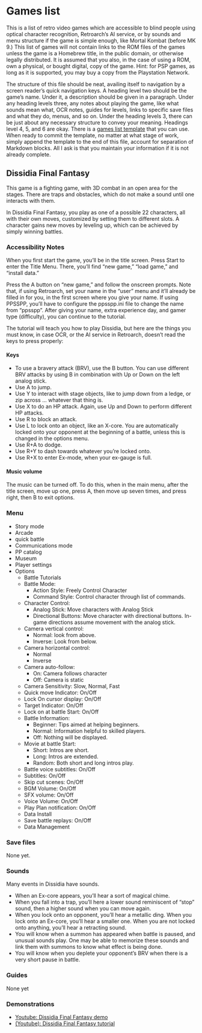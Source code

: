 # Games list

This is a list of retro video games which are accessible to blind
people using optical character recognition, Retroarch’s AI service, or
by sounds and menu structure if the game is simple enough, like Mortal
Kombat (before MK 9.) This list of games will not contain links to the
ROM files of the games unless the game is a Homebrew title, in the
public domain, or otherwise legally distributed. It is assumed that
you also, in the case of using a ROM, own a physical, or bought
digital, copy of the game. Hint: for PSP games, as long as it is
supported, you may buy a copy from the Playstation Network.

The structure of this file should be neat, availing itself to
navigation by a screen reader’s quick navigation keys. A heading level
two should be the game’s name. Under it, a description should be given
in a paragraph. Under any heading levels three, any notes about
playing the game, like what sounds mean what, OCR notes, guides for
levels, links to specific save files and what they do, menus, and so
on. Under the heading levels 3, there can be just about any necessary
structure to convey your meaning. Headings level 4, 5, and 6 are okay.
There is a [games list template](games-list-template.md) that you can
use. When ready to commit the template, no matter at what stage of
work, simply append the template to the end of this file, account for
separation of Markdown blocks. All I ask is that you maintain your
information if it is not already complete.

## Dissidia Final Fantasy

This game is a fighting game, with 3D combat in an open area for the
stages. There are traps and obstacles, which do not make a sound until
one interacts with them.

In Dissidia Final Fantasy, you play as one of a possible 22
characters, all with their own moves, customized by setting them to
different slots. A character gains new moves by leveling up, which can
be achieved by simply winning battles.

### Accessibility Notes

When you first start the game, you’ll be in the title screen. Press
Start to enter the Title Menu. There, you’ll find “new game,” “load
game,” and “install data.”

Press the A button on “new game,” and follow the onscreen prompts.
Note that, if using Retroarch, set your name in the “user” menu and
it’ll already be filled in for you, in the first screen where you give
your name. If using PPSSPP, you’ll have to configure the ppsspp.ini
file to change the name from “ppsspp”. After giving your name, extra
experience day, and gamer type (difficulty), you can continue to the
tutorial.

The tutorial will teach you how to play Dissidia, but here are the
things you must know, in case OCR, or the AI service in Retroarch,
doesn’t read the keys to press properly:

#### Keys

* To use a bravery attack (BRV), use the B button. You can use
  different BRV attacks by using B in combination with Up or Down on
  the left analog stick.
* Use A to jump.
* Use Y to interact with stage objects, like to jump down from
  a ledge, or zip across ... whatever that thing is.
* Use X to do an HP attack. Again, use Up and Down to perform
  different HP attacks.
* Use R to block an attack.
* Use L to lock onto an object, like an X-core. You are automatically
  locked onto your opponent at the beginning of a battle, unless this
  is changed in the options menu.
* Use R+A to dodge.
* Use R+Y to dash towards whatever you’re locked onto.
* Use R+X to enter Ex-mode, when your ex-gauge is full.

#### Music volume

The music can be turned off. To do this, when in the main menu, after
the title screen, move up one, press A, then move up seven times, and
press right, then B to exit options.

### Menu

* Story mode
* Arcade
* quick battle
* Communications mode
* PP catalog
* Museum
* Player settings
* Options
  * Battle Tutorials
  * Battle Mode:
	* Action Style: Freely Control Character
	* Command Style: Control character through list of commands.
  * Character Control:
	* Analog Stick: Move characters with Analog Stick
    * Directional Buttons: Move character with directional buttons.
      In-game directions assume movement with the analog stick.
  * Camera vertical control:
	* Normal: look from above.
	* Inverse: Look from below.
  * Camera horizontal control:
	* Normal
	* Inverse
  * Camera auto-follow:
	* On: Camera follows character
	* Off: Camera is static
  * Camera Sensitivity: Slow, Normal, Fast
  * Quick move Indicator: On/Off
  * Lock On cursor display: On/Off
  * Target Indicator: On/Off
  * Lock on at battle Start: On/Off
  * Battle Information:
    * Beginner: Tips aimed at helping beginners.
    * Normal: Information helpful to skilled players.
    * Off: Nothing will be displayed.
  * Movie at battle Start:
	* Short: Intros are short.
    * Long: Intros are extended.
    * Random: Both short and long intros play.
  * Battle voice subtitles: On/Off
  * Subtitles: On/Off
  * Skip cut scenes: On/Off
  * BGM Volume: On/Off
  * SFX volume: On/Off
  * Voice Volume: On/Off
  * Play Plan notification: On/Off
  * Data Install
  * Save battle replays: On/Off
  * Data Management

### Save files

None yet.

### Sounds

Many events in Dissidia  have sounds.

* When an Ex-core appears, you’ll hear a sort of magical chime.
* When you fall into a trap, you’ll here a lower sound reminiscent of
   “stop” sound, then a higher sound when you can move again.
* When you lock onto an opponent, you’ll hear a metallic ding. When
  you lock onto an Ex-core, you’ll hear a smaller one. When you are
  not locked onto anything, you’ll hear a retracting sound.
* You will know when a summon has appeared when battle is paused, and
  unusual sounds play. One may be able to memorize these sounds and
  link them with summons to know what effect is being done.
* You will know when you deplete your opponent’s BRV when there is a
  very short pause in battle.

### Guides

None yet

### Demonstrations

- [Youtube: Dissidia Final Fantasy demo](https://youtu.be/AOyEs7ta7mE)
- [(Youtube): Dissidia Final Fantasy tutorial](https://youtu.be/4XFFAVvdk3U)
